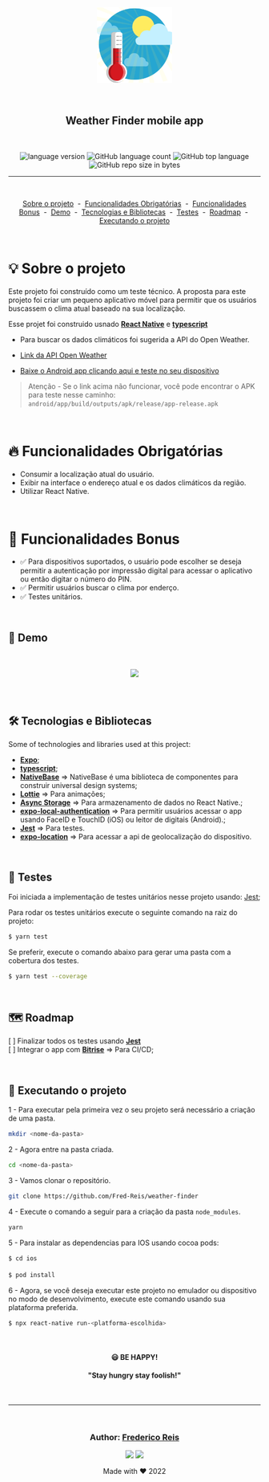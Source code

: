 <div align="center" style="margin-bottom:10px; margin:auto" >
  <img style="margin-bottom:10px; width:150px; height:150px alt="challenge-logo"
    src="src/assets/logo.png"
  />
</div>

<h2 align="center" style="margin:50px">
   Weather Finder mobile app
</h2>

<div align="center">

  <img alt="language version" src="https://img.shields.io/badge/React Native-v_0.69.5-61dafb?logo=react">

  <img alt="GitHub language count" src="https://img.shields.io/github/languages/count/Fred-Reis/weather-finder">

  <img alt="GitHub top language" src="https://img.shields.io/github/languages/top/Fred-Reis/weather-finder">

  <img alt="GitHub repo size in bytes" src="https://img.shields.io/github/repo-size/Fred-Reis/weather-finder">

</div>

<hr/>

<br/>

<div align="center">

  <a href="#-sobre-o-projeto">Sobre o projeto</a>&nbsp;&nbsp;-&nbsp;
  <a href="#-funcionalidades-obrigatórias">Funcionalidades Obrigatórias</a>&nbsp;&nbsp;-&nbsp;
  <a href="#-funcionalidades-bonus">Funcionalidades Bonus</a>&nbsp;&nbsp;-&nbsp;
  <a href="#-demo">Demo</a>&nbsp;&nbsp;-&nbsp;
  <a href="#-tecnologias-e-bibliotecas">Tecnologias e Bibliotecas</a>&nbsp;&nbsp;-&nbsp;
  <a href="#-testes">Testes</a>&nbsp;&nbsp;-&nbsp;
  <a href="#-roadmap">Roadmap</a>&nbsp;&nbsp;-&nbsp;
  <a href="#-executando-o-projeto">Executando o projeto</a>

</div>

<br/>

# 💡 Sobre o projeto

Este projeto foi construído como um teste técnico.
A proposta para este projeto foi criar um pequeno aplicativo móvel para permitir que os usuários buscassem o clima atual baseado na sua localização.

Esse projet foi construido usnado [**React Native**](https://reactnative.dev/) e [**typescript**](https://www.typescriptlang.org/)

- Para buscar os dados climáticos foi sugerida a API do Open Weather. 

- [Link da API Open Weather](https://openweathermap.org/api)
- [Baixe o Android app clicando aqui e teste no seu dispositivo](https://github.com/Fred-Reis/weather-finder/raw/main/android/app/build/outputs/apk/release/app-release.apk)

> Atenção - Se o link acima não funcionar, você pode encontrar o APK para teste nesse caminho: `android/app/build/outputs/apk/release/app-release.apk`

<br/>

# 🔥 Funcionalidades Obrigatórias

- Consumir a localização atual do usuário.
- Exibir na interface o endereço atual e os dados climáticos da região.
- Utilizar React Native.

<br/>

# 🎄 Funcionalidades Bonus

- ✅ Para dispositivos suportados, o usuário pode escolher se deseja permitir a autenticação por impressão digital para acessar o aplicativo ou então digitar o número do PIN.
- ✅ Permitir usuários buscar o clima por enderço.
- ✅ Testes unitários.

<br/>

## 👀 Demo

<h1 align="center">
  <img src="src/assets/demo.gif"/>
</h1>

<br/>

## 🛠 Tecnologias e Bibliotecas

Some of technologies and libraries used at this project:

- [**Expo**](https://expo.dev/);
- [**typescript**](https://www.typescriptlang.org/);
- [**NativeBase**](https://nativebase.io/) => NativeBase é uma biblioteca de componentes para construir universal design systems;
- [**Lottie**](https://github.com/lottie-react-native/lottie-react-native) => Para animações;
- [**Async Storage**](https://react-native-async-storage.github.io/async-storage/) => Para armazenamento de dados no React Native.;
- [**expo-local-authentication**](https://docs.expo.dev/versions/latest/sdk/local-authentication) => Para permitir usuários acessar o app usando FaceID e TouchID (iOS) ou leitor de digitais (Android).;
- [**Jest**](https://jestjs.io/) => Para testes.
- [**expo-location**](https://docs.expo.dev/versions/latest/sdk/location/) => Para acessar a api de geolocalização do dispositivo.

<br/>

## 🧪 Testes

 Foi iniciada a implementação de testes unitários nesse projeto usando:
  [Jest](https://jestjs.io/);

  Para rodar os testes unitários execute o seguinte comando na raiz do projeto:

  ```bash
  $ yarn test
  ```
  Se preferir, execute o comando abaixo para gerar uma pasta com a cobertura dos testes.

```bash
$ yarn test --coverage
```

<br/>

## 🗺 Roadmap
   
[ ] Finalizar todos os testes usando [**Jest**](https://jestjs.io/)  
[ ] Integrar o app com [**Bitrise**](https://www.bitrise.io/) => Para CI/CD;  

<br/>

## 🏁 Executando o projeto

1 - Para executar pela primeira vez o seu projeto será necessário a criação de uma pasta.

```bash
mkdir <nome-da-pasta>
```

2 - Agora entre na pasta criada.

```bash
cd <nome-da-pasta>
```

3 - Vamos clonar o repositório.

```bash
git clone https://github.com/Fred-Reis/weather-finder
```

4 -  Execute o comando a seguir para a criação da pasta  `node_modules`.

```bash
yarn
```

5 - Para instalar as dependencias para IOS usando cocoa pods:

```bash
$ cd ios

$ pod install
```

6 - Agora, se você deseja executar este projeto no emulador ou dispositivo no modo de desenvolvimento, execute este comando usando sua plataforma preferida.

```bash
$ npx react-native run-<platforma-escolhida>
```

<br/>


<h4 align="center">
😃  <strong>BE HAPPY!</strong>
</h4>

<h4 align="center">
  "Stay hungry stay foolish!"
</h4>

<br/>

<hr/>

<br/>

<h3 align="center">
Author: <a alt="Fred-Reis" href="https://github.com/Fred-Reis">Frederico Reis</a>
</h3>

<p align="center">

  <a alt="Frederico Reis" href="https://www.linkedin.com/in/frederico-reis-dev/">
    <img src="https://img.shields.io/badge/LinkedIn-Frederico_Reis-0077B5?logo=linkedin"/></a>
  <a alt="Frederico Reis" href="https://github.com/Fred-Reis ">
  <img src="https://img.shields.io/badge/Fred_Reis-GitHub-000?logo=github"/></a>

</p>

<p align="center">Made with ♥️ 2022</p>
